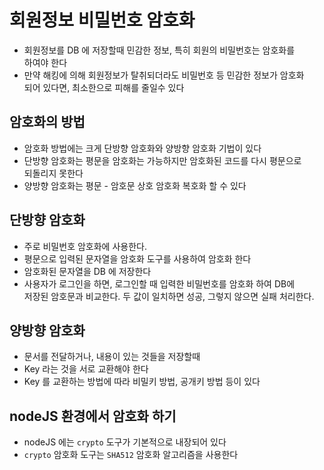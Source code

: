 # 회원정보 비밀번호 암호화

- 회원정보를 DB 에 저장할때 민감한 정보, 특히 회원의 비밀번호는 암호화를  
  하여야 한다
- 만약 해킹에 의해 회원정보가 탈취되더라도 비밀번호 등 민감한 정보가 암호화  
  되어 있다면, 최소한으로 피해를 줄일수 있다

## 암호화의 방법

- 암호화 방법에는 크게 단방향 암호화와 양방향 암호화 기법이 있다
- 단방향 암호화는 평문을 암호화는 가능하지만 암호화된 코드를 다시 평문으로  
  되돌리지 못한다
- 양방향 암호화는 평문 - 암호문 상호 암호화 복호화 할 수 있다

## 단방향 암호화

- 주로 비밀번호 암호화에 사용한다.
- 평문으로 입력된 문자열을 암호화 도구를 사용하여 암호화 한다
- 암호화된 문자열을 DB 에 저장한다
- 사용자가 로그인을 하면, 로그인할 때 입력한 비밀번호를 암호화 하여 DB에  
  저장된 암호문과 비교한다. 두 값이 일치하면 성공, 그렇지 않으면 실패 처리한다.

## 양방향 암호화

- 문서를 전달하거나, 내용이 있는 것들을 저장할때
- Key 라는 것을 서로 교환해야 한다
- Key 를 교환하는 방법에 따라 비밀키 방법, 공개키 방법 등이 있다

## nodeJS 환경에서 암호화 하기

- nodeJS 에는 `crypto` 도구가 기본적으로 내장되어 있다
- `crypto` 암호화 도구는 `SHA512` 암호화 알고리즘을 사용한다
